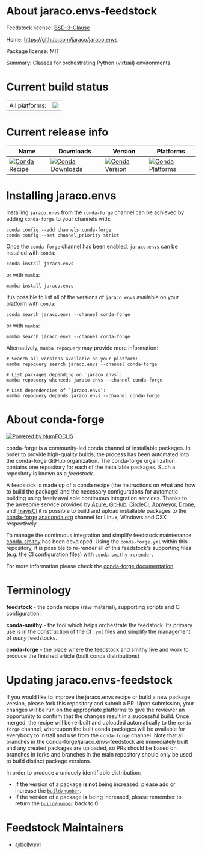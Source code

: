 About jaraco.envs-feedstock
===========================

Feedstock license: [BSD-3-Clause](https://github.com/conda-forge/jaraco.envs-feedstock/blob/main/LICENSE.txt)

Home: https://github.com/jaraco/jaraco.envs

Package license: MIT

Summary: Classes for orchestrating Python (virtual) environments.

Current build status
====================


<table><tr><td>All platforms:</td>
    <td>
      <a href="https://dev.azure.com/conda-forge/feedstock-builds/_build/latest?definitionId=8760&branchName=main">
        <img src="https://dev.azure.com/conda-forge/feedstock-builds/_apis/build/status/jaraco.envs-feedstock?branchName=main">
      </a>
    </td>
  </tr>
</table>

Current release info
====================

| Name | Downloads | Version | Platforms |
| --- | --- | --- | --- |
| [![Conda Recipe](https://img.shields.io/badge/recipe-jaraco.envs-green.svg)](https://anaconda.org/conda-forge/jaraco.envs) | [![Conda Downloads](https://img.shields.io/conda/dn/conda-forge/jaraco.envs.svg)](https://anaconda.org/conda-forge/jaraco.envs) | [![Conda Version](https://img.shields.io/conda/vn/conda-forge/jaraco.envs.svg)](https://anaconda.org/conda-forge/jaraco.envs) | [![Conda Platforms](https://img.shields.io/conda/pn/conda-forge/jaraco.envs.svg)](https://anaconda.org/conda-forge/jaraco.envs) |

Installing jaraco.envs
======================

Installing `jaraco.envs` from the `conda-forge` channel can be achieved by adding `conda-forge` to your channels with:

```
conda config --add channels conda-forge
conda config --set channel_priority strict
```

Once the `conda-forge` channel has been enabled, `jaraco.envs` can be installed with `conda`:

```
conda install jaraco.envs
```

or with `mamba`:

```
mamba install jaraco.envs
```

It is possible to list all of the versions of `jaraco.envs` available on your platform with `conda`:

```
conda search jaraco.envs --channel conda-forge
```

or with `mamba`:

```
mamba search jaraco.envs --channel conda-forge
```

Alternatively, `mamba repoquery` may provide more information:

```
# Search all versions available on your platform:
mamba repoquery search jaraco.envs --channel conda-forge

# List packages depending on `jaraco.envs`:
mamba repoquery whoneeds jaraco.envs --channel conda-forge

# List dependencies of `jaraco.envs`:
mamba repoquery depends jaraco.envs --channel conda-forge
```


About conda-forge
=================

[![Powered by
NumFOCUS](https://img.shields.io/badge/powered%20by-NumFOCUS-orange.svg?style=flat&colorA=E1523D&colorB=007D8A)](https://numfocus.org)

conda-forge is a community-led conda channel of installable packages.
In order to provide high-quality builds, the process has been automated into the
conda-forge GitHub organization. The conda-forge organization contains one repository
for each of the installable packages. Such a repository is known as a *feedstock*.

A feedstock is made up of a conda recipe (the instructions on what and how to build
the package) and the necessary configurations for automatic building using freely
available continuous integration services. Thanks to the awesome service provided by
[Azure](https://azure.microsoft.com/en-us/services/devops/), [GitHub](https://github.com/),
[CircleCI](https://circleci.com/), [AppVeyor](https://www.appveyor.com/),
[Drone](https://cloud.drone.io/welcome), and [TravisCI](https://travis-ci.com/)
it is possible to build and upload installable packages to the
[conda-forge](https://anaconda.org/conda-forge) [anaconda.org](https://anaconda.org/)
channel for Linux, Windows and OSX respectively.

To manage the continuous integration and simplify feedstock maintenance
[conda-smithy](https://github.com/conda-forge/conda-smithy) has been developed.
Using the ``conda-forge.yml`` within this repository, it is possible to re-render all of
this feedstock's supporting files (e.g. the CI configuration files) with ``conda smithy rerender``.

For more information please check the [conda-forge documentation](https://conda-forge.org/docs/).

Terminology
===========

**feedstock** - the conda recipe (raw material), supporting scripts and CI configuration.

**conda-smithy** - the tool which helps orchestrate the feedstock.
                   Its primary use is in the construction of the CI ``.yml`` files
                   and simplify the management of *many* feedstocks.

**conda-forge** - the place where the feedstock and smithy live and work to
                  produce the finished article (built conda distributions)


Updating jaraco.envs-feedstock
==============================

If you would like to improve the jaraco.envs recipe or build a new
package version, please fork this repository and submit a PR. Upon submission,
your changes will be run on the appropriate platforms to give the reviewer an
opportunity to confirm that the changes result in a successful build. Once
merged, the recipe will be re-built and uploaded automatically to the
`conda-forge` channel, whereupon the built conda packages will be available for
everybody to install and use from the `conda-forge` channel.
Note that all branches in the conda-forge/jaraco.envs-feedstock are
immediately built and any created packages are uploaded, so PRs should be based
on branches in forks and branches in the main repository should only be used to
build distinct package versions.

In order to produce a uniquely identifiable distribution:
 * If the version of a package **is not** being increased, please add or increase
   the [``build/number``](https://docs.conda.io/projects/conda-build/en/latest/resources/define-metadata.html#build-number-and-string).
 * If the version of a package **is** being increased, please remember to return
   the [``build/number``](https://docs.conda.io/projects/conda-build/en/latest/resources/define-metadata.html#build-number-and-string)
   back to 0.

Feedstock Maintainers
=====================

* [@bollwyvl](https://github.com/bollwyvl/)

